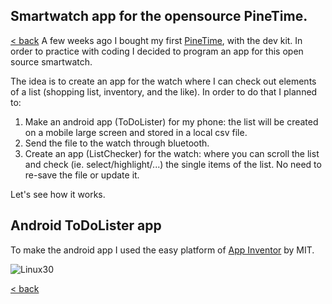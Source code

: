 ## Smartwatch app for the opensource PineTime.

[< back](https://codethepast.github.io/)
A few weeks ago I bought my first [PineTime](https://wiki.pine64.org/index.php/PineTime), with the dev kit.
In order to practice with coding I decided to program an app for this open source smartwatch.

The idea is to create an app for the watch where I can check out elements of a list (shopping list, inventory, and the like).
In order to do that I planned to:
1. Make an android app (ToDoLister) for my phone: the list will be created on a mobile large screen and stored in a local csv file.
2. Send the file to the watch through bluetooth. 
3. Create an app (ListChecker) for the watch: where you can scroll the list and check (ie. select/highlight/...) the single items of the list. No need to re-save the file or update it.

Let's see how it works.

## Android ToDoLister app
To make the android app I used the easy platform of [App Inventor](https://appinventor.mit.edu/) by MIT.




![Linux30](https://CodeThePast.github.io/LinuxPenguinArchaeology.png)

[< back](https://codethepast.github.io/)
